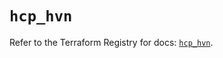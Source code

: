 # `hcp_hvn`

Refer to the Terraform Registry for docs: [`hcp_hvn`](https://registry.terraform.io/providers/hashicorp/hcp/0.83.0/docs/resources/hvn).
